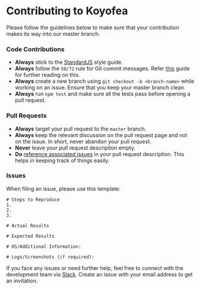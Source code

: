 # Contributing to Koyofea

Please follow the guidelines below to make sure that your contribution makes its way into our master branch.

### Code Contributions
- **Always** stick to the [StandardJS](https://standardjs.com/rules.html) style guide.
- **Always** follow the `50/72` rule for Git commit messages. Refer [this](http://api.coala.io/en/latest/Developers/Writing_Good_Commits.html) guide for further reading on this.
- **Always** create a new branch using `git checkout -b <branch-name>` while working on an issue. Ensure that you keep your master branch clean.
- **Always** run `npm test` and make sure all the tests pass before opening a pull request.

### Pull Requests
- **Always** target your pull request to the `master` branch.
- **Always** keep the relevant discussion on the pull request page and not on the issue. In short, never abandon your pull request.
- **Never** leave your pull request description empty.
- **Do** [reference associated issues](https://github.com/blog/1506-closing-issues-via-pull-requests) in your pull request description. This helps in keeping track of things easily.

### Issues
When filing an issue, please use this template:

```
# Steps to Reproduce
1.
2.
3.

# Actual Results

# Expected Results

# OS/Additional Information:

# Logs/Screenshots (if required):
```

If you face any issues or need further help, feel free to connect with the development team via [Slack](https://koyofea.slack.com/). Create an issue with your email address to get an invitation.
